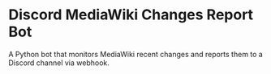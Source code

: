 # Discord MediaWiki Changes Report Bot

A Python bot that monitors MediaWiki recent changes and reports them to a Discord channel via webhook.
